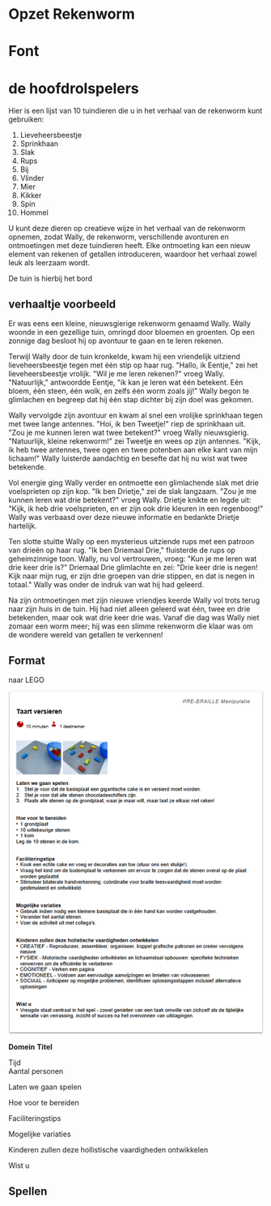 # Opzet Rekenworm

# Font


# de hoofdrolspelers
Hier is een lijst van 10 tuindieren die u in het verhaal van de rekenworm kunt gebruiken:

1. Lieveheersbeestje
2. Sprinkhaan
3. Slak
4. Rups
5. Bij
6. Vlinder
7. Mier
8. Kikker
9. Spin
10. Hommel

U kunt deze dieren op creatieve wijze in het verhaal van de rekenworm opnemen, zodat Wally, de rekenworm, verschillende avonturen en ontmoetingen met deze tuindieren heeft. Elke ontmoeting kan een nieuw element van rekenen of getallen introduceren, waardoor het verhaal zowel leuk als leerzaam wordt.

De tuin is hierbij het bord

## verhaaltje voorbeeld

Er was eens een kleine, nieuwsgierige rekenworm genaamd Wally. Wally woonde in een gezellige tuin, omringd door bloemen en groenten. Op een zonnige dag besloot hij op avontuur te gaan en te leren rekenen.

Terwijl Wally door de tuin kronkelde, kwam hij een vriendelijk uitziend lieveheersbeestje tegen met één stip op haar rug. "Hallo, ik  Eentje," zei het lieveheersbeestje vrolijk. "Wil je me leren rekenen?" vroeg Wally. "Natuurlijk," antwoordde Eentje, "ik kan je leren wat één betekent. Eén bloem, één steen, één wolk, en zelfs één worm zoals jij!" Wally begon te glimlachen en begreep dat hij één stap dichter bij zijn doel was gekomen.

Wally vervolgde zijn avontuur en kwam al snel een vrolijke sprinkhaan tegen met twee lange antennes. "Hoi, ik ben Tweetje!" riep de sprinkhaan uit. "Zou je me kunnen leren wat twee betekent?" vroeg Wally nieuwsgierig. "Natuurlijk, kleine rekenworm!" zei Tweetje en wees op zijn antennes. "Kijk, ik heb twee antennes, twee ogen en twee potenben aan elke kant van mijn lichaam!" Wally luisterde aandachtig en besefte dat hij nu wist wat twee betekende.

Vol energie ging Wally verder en ontmoette een glimlachende slak met drie voelsprieten op zijn kop. "Ik ben Drietje," zei de slak langzaam. "Zou je me kunnen leren wat drie betekent?" vroeg Wally. Drietje knikte en legde uit: "Kijk, ik heb drie voelsprieten, en er zijn ook drie kleuren in een regenboog!" Wally was verbaasd over deze nieuwe informatie en bedankte Drietje hartelijk.

Ten slotte stuitte Wally op een mysterieus uitziende rups met een patroon van drieën op haar rug. "Ik ben Driemaal Drie," fluisterde de rups op geheimzinnige toon. Wally, nu vol vertrouwen, vroeg: "Kun je me leren wat drie keer drie is?" Driemaal Drie glimlachte en zei: "Drie keer drie is negen! Kijk naar mijn rug, er zijn drie groepen van drie stippen, en dat is negen in totaal." Wally was onder de indruk van wat hij had geleerd.

Na zijn ontmoetingen met zijn nieuwe vriendjes keerde Wally vol trots terug naar zijn huis in de tuin. Hij had niet alleen geleerd wat één, twee en drie betekenden, maar ook wat drie keer drie was. Vanaf die dag was Wally niet zomaar een worm meer; hij was een slimme rekenworm die klaar was om de wondere wereld van getallen te verkennen!

## Format
naar LEGO

![Image](./werkblad.png "afbeelding lego werkblad")

**Domein**
**Titel**  

Tijd  
Aantal personen  

Laten we gaan spelen


Hoe voor te bereiden

Faciliteringstips

Mogelijke variaties

Kinderen zullen deze hollistische vaardigheden ontwikkelen

Wist u

## Spellen
